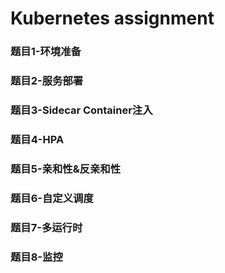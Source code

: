# Kubernetes assignment

### 题目1-环境准备

### 题目2-服务部署

### 题目3-Sidecar Container注入

### 题目4-HPA

### 题目5-亲和性&反亲和性

### 题目6-自定义调度

### 题目7-多运行时

### 题目8-监控





